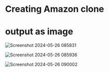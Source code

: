 # Creating Amazon clone

# output as image
![Screenshot 2024-05-26 085831](https://github.com/Anmol-c0der/htmlfile/assets/142788624/42f6ff22-cc4a-47c4-92ec-0f662e4cb03b)

![Screenshot 2024-05-26 085936](https://github.com/Anmol-c0der/htmlfile/assets/142788624/410c0c68-8bc5-4d4a-af7a-38b502579fb7)

![Screenshot 2024-05-26 090002](https://github.com/Anmol-c0der/htmlfile/assets/142788624/f28398d9-e08a-4ca4-a793-9386ae303232)
